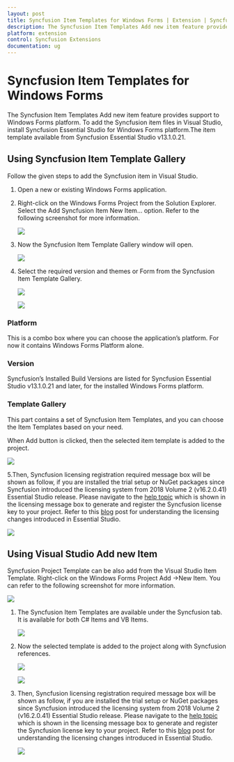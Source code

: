 ```yaml
---
layout: post
title: Syncfusion Item Templates for Windows Forms | Extension | Syncfusion
description: The Syncfusion Item Templates Add new item feature provides support to Windows Forms platform. To add the Syncfusion item files in Visual Studio, install Syncfusion Essential Studio for Windows Forms platform
platform: extension
control: Syncfusion Extensions
documentation: ug
---
```


# Syncfusion Item Templates for Windows Forms

The Syncfusion Item Templates Add new item feature provides support to Windows Forms platform. To add the Syncfusion item files in Visual Studio, install Syncfusion Essential Studio for Windows Forms platform.The item template available from Syncfusion Essential Studio v13.1.0.21.

## Using Syncfusion Item Template Gallery

Follow the given steps to add the Syncfusion item in Visual Studio.

1. Open a new or existing Windows Forms application.
2. Right-click on the Windows Forms Project from the Solution Explorer. Select the Add Syncfusion Item  New Item... option. Refer to the following screenshot
   for more information.

   ![](Item-Template-images\Syncfusion-Item-Template-Gallery-1.png)

3. Now the Syncfusion Item Template Gallery window will open.

   ![](Item-Template-images\Syncfusion-Item-Template-Gallery-2.png)
   
4. Select the required version and themes or Form from the Syncfusion Item Template Gallery. 

   ![](Item-Template-images\Syncfusion-Item-Template-Gallery-3.png)
   
   ![](Item-Template-images\Syncfusion-Item-Template-Gallery-4.png)

### Platform

This is a combo box where you can choose the application’s platform. For now it contains Windows Forms Platform alone.

### Version

Syncfusion’s Installed Build Versions are listed for Syncfusion Essential Studio v13.1.0.21 and later, for the installed Windows Forms platform. 

### Template Gallery

This part contains a set of Syncfusion Item Templates, and you can choose the Item Templates based on your need.

When Add button is clicked, then the selected item template is added to the project.

![](Item-Template-images\Syncfusion-Item-Template-Gallery-5.png)

5.Then, Syncfusion licensing registration required message box will be shown as follow, if you are installed the trial setup or NuGet packages since Syncfusion introduced the licensing system from 2018 Volume 2 (v16.2.0.41) Essential Studio release. Please navigate to the [help topic](https://help.syncfusion.com/common/essential-studio/licensing/license-key#how-to-generate-syncfusion-license-key) which is shown in the licensing message box to generate and register the Syncfusion license key to your project. Refer to this [blog](https://blog.syncfusion.com/post/Whats-New-in-2018-Volume-2-Licensing-Changes-in-the-1620x-Version-of-Essential-Studio.aspx) post for understanding the licensing changes introduced in Essential Studio.

   ![](Item-Template-images\Syncfusion-Item-Template-Gallery-6.png)

## Using Visual Studio Add new Item

Syncfusion Project Template can be also add from the Visual Studio Item Template. Right-click on the Windows Forms Project Add ->New Item. You can refer to the following screenshot for more information.

![](Item-Template-images\Syncfusion-Add-New-Item-1.png)

1. The Syncfusion Item Templates are available under the Syncfusion tab. It is available for both C# Items and VB Items. 

   ![](Item-Template-images\Syncfusion-Add-New-Item-2.png)

2. Now the selected template is added to the project along with Syncfusion references.

   ![](Item-Template-images\Syncfusion-Add-New-Item-3.png)

   ![](Item-Template-images\Syncfusion-Add-New-Item-4.png)

3. Then, Syncfusion licensing registration required message box will be shown as follow, if you are installed the trial setup or NuGet packages since Syncfusion introduced the licensing system from 2018 Volume 2 (v16.2.0.41) Essential Studio release. Please navigate to the [help topic](https://help.syncfusion.com/common/essential-studio/licensing/license-key#how-to-generate-syncfusion-license-key) which is shown in the licensing message box to generate and register the Syncfusion license key to your project. Refer to this [blog](https://blog.syncfusion.com/post/Whats-New-in-2018-Volume-2-Licensing-Changes-in-the-1620x-Version-of-Essential-Studio.aspx) post for understanding the licensing changes introduced in Essential Studio.

   ![](Item-Template-images\Syncfusion-Item-Template-Gallery-6.png)
